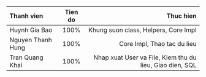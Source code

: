 | Thanh vien | Tien do | Thuc hien |
| :--- | :---: | ---: |
| Huynh Gia Bao | 100% | Khung suon class, Helpers, Core Impl |
| Nguyen Thanh Hung | 100% | Core Impl, Thao tac du lieu |
| Tran Quang Khai | 100% | Nhap xuat User va File, Kiem thu du lieu, Giao dien, SQL|

